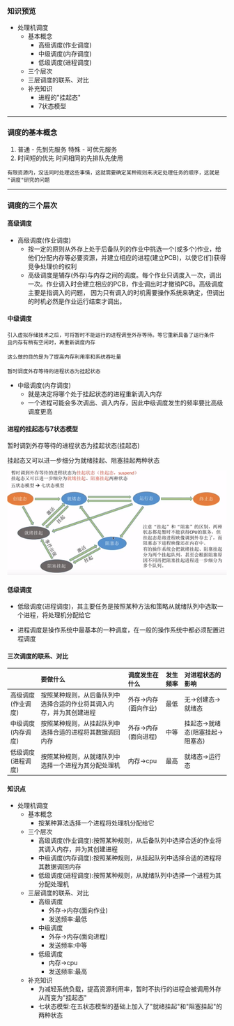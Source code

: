 ### 知识预览

* 处理机调度
  * 基本概念
    * 高级调度\(作业调度\)
    * 中级调度\(内存调度\)
    * 低级调度\(进程调度\)
  * 三个层次
  * 三层调度的联系、对比
  * 补充知识
    * 进程的"挂起态"
    * 7状态模型

---

### 调度的基本概念

1. 普通 - 先到先服务
   特殊 - 可优先服务
2. 时间短的优先
   时间相同的先排队先使用

```
有限资源内，没法同时处理这些事情，这就需要确定某种规则来决定处理任务的顺序，这就是
"调度"研究的问题
```

---

### 调度的三个层次

#### 高级调度

* 高级调度\(作业调度\)
  * 按一定的原则从外存上处于后备队列的作业中挑选一个\(或多个\)作业，给他们分配内存等必要资源，并建立相应的进程\(建立PCB\)，以使它\(们\)获得竞争处理价的权利
  * 高级调度是辅存\(外存\)与内存之间的调度。每个作业只调度入一次，调出一次。作业调入时会建立相应的PCB，作业调出时才撤销PCB。高级调度主要是指调入的问题， 因为只有调入的时机需要操作系统来确定，但调出的时机必然是作业运行结束才调出。

#### 中级调度

```
引入虚拟存储技术之后，可将暂时不能运行的进程调至外存等待。等它重新具备了运行条件
且内存有稍有空闲时，再重新调度内存

这么做的目的是为了提高内存利用率和系统吞吐量

暂时调度外存等待的进程状态为挂起状态
```

* 中级调度\(内存调度\)
  * 就是决定将哪个处于挂起状态的进程重新调入内存
  * 一个进程可能会多次调出、调入内存，因此中级调度发生的频率要比高级调度更高

#### 进程的挂起态与7状态模型

暂时调到外存等待的进程状态为挂起状态\(挂起态\)

挂起态又可以进一步细分为就绪挂起、阻塞挂起两种状态

![](/assets/13.3.6-2.png)

#### 低级调度

* 低级调度\(进程调度\)，其主要任务是按照某种方法和策略从就绪队列中选取一个进程，将处理机分配给它

* 进程调度是操作系统中最基本的一种调度，在一般的操作系统中都必须配置进程调度

#### 三次调度的联系、对比

|  | 要做什么 | 调度发生在什么 | 发生频率 | 对进程状态的影响 |
| :--- | :--- | :--- | :--- | :--- |
| 高级调度\(作业调度\) | 按照某种规则，从后备队列中选择合适的作业将其调入内存，并为其创建进程 | 外存-&gt;内存\(面向作业\) | 最低 | 无-&gt;创建态-&gt;就绪态 |
| 中级调度\(内存调度\) | 按照某种规则，从挂起队列中选择合适的进程将其数据调回内存 | 外存-&gt;内存\(面向进程\) | 中等 | 挂起态-&gt;就绪态\(阻塞挂起-&gt;阻塞态\) |
| 低级调度\(进程调度\) | 按照某种规则，从就绪队列中选择一个进程为其分配处理机 | 内存-&gt;cpu | 最高 | 就绪态-&gt;运行态 |

#### 知识点

* 处理机调度
  * 基本概念
    * 按某种算法选择一个进程将处理机分配给它
  * 三个层次
    * 高级调度\(作业调度\):按照某种规则，从后备队列中选择合适的作业将其调入内存，并为其创建进程
    * 中级调度\(内存调度\):按照某种规则，从挂起队列中选择合适的进程将其数据调回内存
    * 低级调度\(进程调度\):按照某种规则，从就绪队列中选择一个进程为其分配处理机
  * 三层调度的联系、对比
    * 高级调度
      * 外存-&gt;内存\(面向作业\)
      * 发送频率:最低
    * 中级调度
      * 外存-&gt;内存\(面向进程\)
      * 发送频率:中等
    * 低级调度
      * 内存-&gt;cpu
      * 发送频率:最高
  * 补充知识
    * 为减轻系统负载，提高资源利用率，暂时不执行的进程会被调用外存从而变为"挂起态"
    * 七状态模型:在五状态模型的基础上加入了"就绪挂起"和"阻塞挂起"的两种状态



